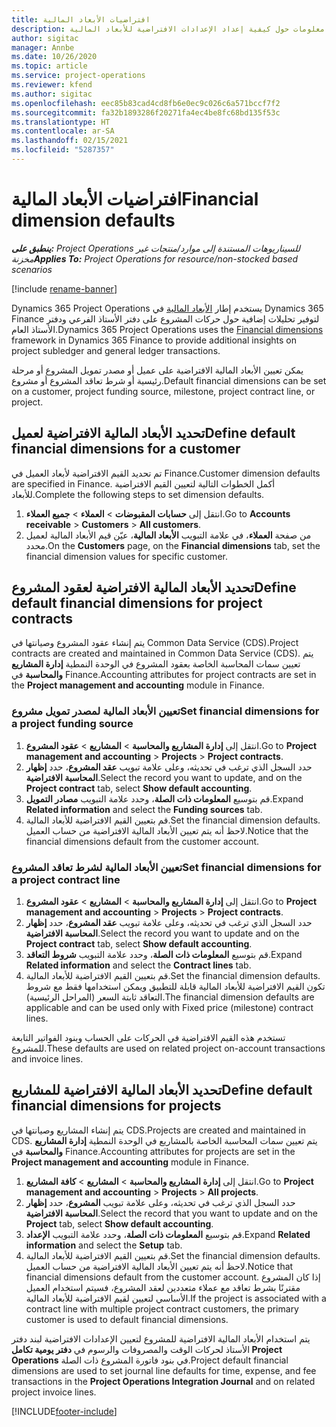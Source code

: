 ```yaml
---
title: افتراضيات الأبعاد المالية
description: يقدم هذا الموضوع معلومات حول كيفية إعداد الإعدادات الافتراضية للأبعاد المالية.
author: sigitac
manager: Annbe
ms.date: 10/26/2020
ms.topic: article
ms.service: project-operations
ms.reviewer: kfend
ms.author: sigitac
ms.openlocfilehash: eec85b83cad4cd8fb6e0ec9c026c6a571bccf7f2
ms.sourcegitcommit: fa32b1893286f20271fa4ec4be8fc68bd135f53c
ms.translationtype: HT
ms.contentlocale: ar-SA
ms.lasthandoff: 02/15/2021
ms.locfileid: "5287357"
---
```

# <a name="financial-dimension-defaults"></a><span data-ttu-id="13f2a-103">افتراضيات الأبعاد المالية</span><span class="sxs-lookup"><span data-stu-id="13f2a-103">Financial dimension defaults</span></span>

<span data-ttu-id="13f2a-104">_**ينطبق على:** Project Operations للسيناريوهات المستندة إلى موارد/منتجات غير مخزنة‬_</span><span class="sxs-lookup"><span data-stu-id="13f2a-104">_**Applies To:** Project Operations for resource/non-stocked based scenarios_</span></span>

[!include [rename-banner](~/includes/cc-data-platform-banner.md)]

<span data-ttu-id="13f2a-105">Dynamics 365 Project Operations يستخدم إطار [الأبعاد المالية](https://docs.microsoft.com/dynamics365/finance/general-ledger/financial-dimensions) في Dynamics 365 Finance لتوفير تحليلات إضافية حول حركات المشروع على دفتر الأستاذ الفرعي ودفتر الأستاذ العام.</span><span class="sxs-lookup"><span data-stu-id="13f2a-105">Dynamics 365 Project Operations uses the [Financial dimensions](https://docs.microsoft.com/dynamics365/finance/general-ledger/financial-dimensions) framework in Dynamics 365 Finance to provide additional insights on project subledger and general ledger transactions.</span></span>

<span data-ttu-id="13f2a-106">يمكن تعيين الأبعاد المالية الافتراضية على عميل أو مصدر تمويل المشروع أو مرحلة رئيسية أو شرط تعاقد المشروع أو مشروع.</span><span class="sxs-lookup"><span data-stu-id="13f2a-106">Default financial dimensions can be set on a customer, project funding source, milestone, project contract line, or project.</span></span>

## <a name="define-default-financial-dimensions-for-a-customer"></a><span data-ttu-id="13f2a-107">تحديد الأبعاد المالية الافتراضية لعميل</span><span class="sxs-lookup"><span data-stu-id="13f2a-107">Define default financial dimensions for a customer</span></span>

<span data-ttu-id="13f2a-108">تم تحديد القيم الافتراضية لأبعاد العميل في Finance.</span><span class="sxs-lookup"><span data-stu-id="13f2a-108">Customer dimension defaults are specified in Finance.</span></span> <span data-ttu-id="13f2a-109">أكمل الخطوات التالية لتعيين القيم الافتراضية للأبعاد.</span><span class="sxs-lookup"><span data-stu-id="13f2a-109">Complete the following steps to set dimension defaults.</span></span>

1. <span data-ttu-id="13f2a-110">انتقل إلى **حسابات المقبوضات** > **العملاء** > **جميع العملاء**.</span><span class="sxs-lookup"><span data-stu-id="13f2a-110">Go to **Accounts receivable** > **Customers** > **All customers**.</span></span>
2. <span data-ttu-id="13f2a-111">من صفحة **العملاء**، في علامة التبويب **الأبعاد المالية**، عيّن قيم الأبعاد المالية لعميل محدد.</span><span class="sxs-lookup"><span data-stu-id="13f2a-111">On the **Customers** page, on the **Financial dimensions** tab, set the financial dimension values for specific customer.</span></span>

## <a name="define-default-financial-dimensions-for-project-contracts"></a><span data-ttu-id="13f2a-112">تحديد الأبعاد المالية الافتراضية لعقود المشروع</span><span class="sxs-lookup"><span data-stu-id="13f2a-112">Define default financial dimensions for project contracts</span></span>

<span data-ttu-id="13f2a-113">يتم إنشاء عقود المشروع وصيانتها في Common Data Service (CDS).</span><span class="sxs-lookup"><span data-stu-id="13f2a-113">Project contracts are created and maintained in Common Data Service (CDS).</span></span> <span data-ttu-id="13f2a-114">يتم تعيين سمات المحاسبة الخاصة بعقود المشروع في الوحدة النمطية **إدارة المشاريع والمحاسبة** في Finance.</span><span class="sxs-lookup"><span data-stu-id="13f2a-114">Accounting attributes for project contracts are set in the **Project management and accounting** module in Finance.</span></span>

### <a name="set-financial-dimensions-for-a-project-funding-source"></a><span data-ttu-id="13f2a-115">تعيين الأبعاد المالية لمصدر تمويل مشروع</span><span class="sxs-lookup"><span data-stu-id="13f2a-115">Set financial dimensions for a project funding source</span></span>

1. <span data-ttu-id="13f2a-116">انتقل إلى **إدارة المشاريع والمحاسبة** > **المشاريع** > **عقود المشروع**.</span><span class="sxs-lookup"><span data-stu-id="13f2a-116">Go to **Project management and accounting** > **Projects** > **Project contracts**.</span></span>
2. <span data-ttu-id="13f2a-117">حدد السجل الذي ترغب في تحديثه، وعلى علامة تبويب **عقد المشروع**، حدد **إظهار المحاسبة الافتراضية**.</span><span class="sxs-lookup"><span data-stu-id="13f2a-117">Select the record you want to update, and on the **Project contract** tab, select **Show default accounting**.</span></span>
3. <span data-ttu-id="13f2a-118">قم بتوسيع **المعلومات ذات الصلة**، وحدد علامة التبويب **مصادر التمويل**.</span><span class="sxs-lookup"><span data-stu-id="13f2a-118">Expand **Related information** and select the **Funding sources** tab.</span></span>
4. <span data-ttu-id="13f2a-119">قم بتعيين القيم الافتراضية للأبعاد المالية.</span><span class="sxs-lookup"><span data-stu-id="13f2a-119">Set the financial dimension defaults.</span></span> <span data-ttu-id="13f2a-120">لاحظ أنه يتم تعيين الأبعاد المالية الافتراضية من حساب العميل.</span><span class="sxs-lookup"><span data-stu-id="13f2a-120">Notice that the financial dimensions default from the customer account.</span></span>

### <a name="set-financial-dimensions-for-a-project-contract-line"></a><span data-ttu-id="13f2a-121">تعيين الأبعاد المالية لشرط تعاقد المشروع</span><span class="sxs-lookup"><span data-stu-id="13f2a-121">Set financial dimensions for a project contract line</span></span>

1. <span data-ttu-id="13f2a-122">انتقل إلى **إدارة المشاريع والمحاسبة** > **المشاريع** > **عقود المشروع**.</span><span class="sxs-lookup"><span data-stu-id="13f2a-122">Go to **Project management and accounting** > **Projects** > **Project contracts**.</span></span>
2. <span data-ttu-id="13f2a-123">حدد السجل الذي ترغب في تحديثه، وعلى علامة تبويب **عقد المشروع**، حدد **إظهار المحاسبة الافتراضية**.</span><span class="sxs-lookup"><span data-stu-id="13f2a-123">Select the record you want to update and on the **Project contract** tab, select **Show default accounting**.</span></span>
3. <span data-ttu-id="13f2a-124">قم بتوسيع **المعلومات ذات الصلة**، وحدد علامة التبويب **شروط التعاقد**.</span><span class="sxs-lookup"><span data-stu-id="13f2a-124">Expand **Related information** and select the **Contract lines** tab.</span></span>
4. <span data-ttu-id="13f2a-125">قم بتعيين القيم الافتراضية للأبعاد المالية.</span><span class="sxs-lookup"><span data-stu-id="13f2a-125">Set the financial dimension defaults.</span></span> <span data-ttu-id="13f2a-126">تكون القيم الافتراضية للأبعاد المالية قابلة للتطبيق ويمكن استخدامها فقط مع شروط التعاقد ثابتة السعر (المراحل الرئيسية).</span><span class="sxs-lookup"><span data-stu-id="13f2a-126">The financial dimension defaults are applicable and can be used only with Fixed price (milestone) contract lines.</span></span>

<span data-ttu-id="13f2a-127">تستخدم هذه القيم الافتراضية في الحركات على الحساب وبنود الفواتير التابعة للمشروع.</span><span class="sxs-lookup"><span data-stu-id="13f2a-127">These defaults are used on related project on-account transactions and invoice lines.</span></span>

## <a name="define-default-financial-dimensions-for-projects"></a><span data-ttu-id="13f2a-128">تحديد الأبعاد المالية الافتراضية للمشاريع</span><span class="sxs-lookup"><span data-stu-id="13f2a-128">Define default financial dimensions for projects</span></span>

<span data-ttu-id="13f2a-129">يتم إنشاء المشاريع وصيانتها في CDS.</span><span class="sxs-lookup"><span data-stu-id="13f2a-129">Projects are created and maintained in CDS.</span></span> <span data-ttu-id="13f2a-130">يتم تعيين سمات المحاسبة الخاصة بالمشاريع في الوحدة النمطية **إدارة المشاريع والمحاسبة** في Finance.</span><span class="sxs-lookup"><span data-stu-id="13f2a-130">Accounting attributes for projects are set in the **Project management and accounting** module in Finance.</span></span>

1. <span data-ttu-id="13f2a-131">انتقل إلى **إدارة المشاريع والمحاسبة** > **المشاريع** > **كافة المشاريع**.</span><span class="sxs-lookup"><span data-stu-id="13f2a-131">Go to **Project management and accounting** > **Projects** > **All projects**.</span></span>
2. <span data-ttu-id="13f2a-132">حدد السجل الذي ترغب في تحديثه، وعلى علامة تبويب **المشروع**، حدد **إظهار المحاسبة الافتراضية**.</span><span class="sxs-lookup"><span data-stu-id="13f2a-132">Select the record that you want to update and on the **Project** tab, select **Show default accounting**.</span></span>
3. <span data-ttu-id="13f2a-133">قم بتوسيع **المعلومات ذات الصلة**، وحدد علامة التبويب **الإعداد**.</span><span class="sxs-lookup"><span data-stu-id="13f2a-133">Expand **Related information** and select the **Setup** tab.</span></span>
4. <span data-ttu-id="13f2a-134">قم بتعيين القيم الافتراضية للأبعاد المالية.</span><span class="sxs-lookup"><span data-stu-id="13f2a-134">Set the financial dimension defaults.</span></span> <span data-ttu-id="13f2a-135">لاحظ أنه يتم تعيين الأبعاد المالية الافتراضية من حساب العميل.</span><span class="sxs-lookup"><span data-stu-id="13f2a-135">Notice that financial dimensions default from the customer account.</span></span> <span data-ttu-id="13f2a-136">إذا كان المشروع مقترنًا بشرط تعاقد مع عملاء متعددين لعقد المشروع، فسيتم استخدام العميل الأساسي لتعيين لقيم الافتراضية للأبعاد المالية.</span><span class="sxs-lookup"><span data-stu-id="13f2a-136">If the project is associated with a contract line with multiple project contract customers, the primary customer is used to default financial dimensions.</span></span>

<span data-ttu-id="13f2a-137">يتم استخدام الأبعاد المالية الافتراضية للمشروع لتعيين الإعدادات الافتراضية لبند دفتر الأستاذ لحركات الوقت والمصروفات والرسوم في **دفتر يومية تكامل Project Operations** في بنود فاتورة المشروع ذات الصلة.</span><span class="sxs-lookup"><span data-stu-id="13f2a-137">Project default financial dimensions are used to set journal line defaults for time, expense, and fee transactions in the **Project Operations Integration Journal** and on related project invoice lines.</span></span>


[!INCLUDE[footer-include](../includes/footer-banner.md)]